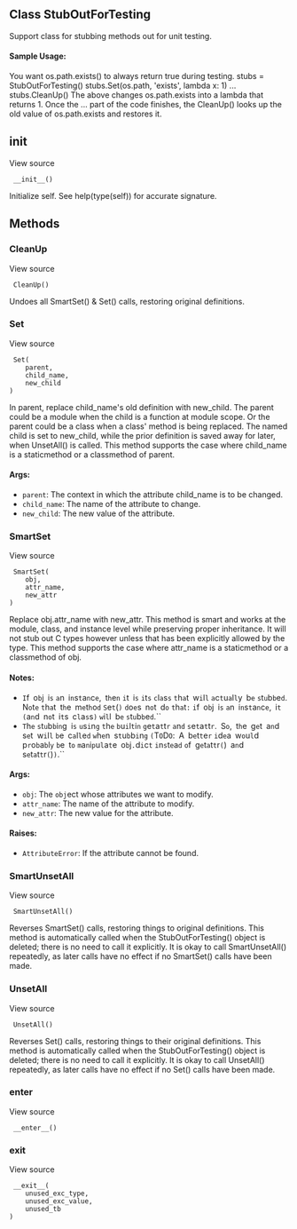 ## Class StubOutForTesting
Support class for stubbing methods out for unit testing.
#### Sample Usage:
You want os.path.exists() to always return true during testing.
stubs = StubOutForTesting() stubs.Set(os.path, 'exists', lambda x: 1) ... stubs.CleanUp()
The above changes os.path.exists into a lambda that returns 1. Once the ... part of the code finishes, the CleanUp() looks up the old value of os.path.exists and restores it.
## __init__
View source

```
 __init__()
```
Initialize self. See help(type(self)) for accurate signature.
## Methods
### CleanUp
View source

```
 CleanUp()
```
Undoes all SmartSet() & Set() calls, restoring original definitions.
### Set
View source

```
 Set(
    parent,
    child_name,
    new_child
)
```
In parent, replace child_name's old definition with new_child.
The parent could be a module when the child is a function at module scope. Or the parent could be a class when a class' method is being replaced. The named child is set to new_child, while the prior definition is saved away for later, when UnsetAll() is called.
This method supports the case where child_name is a staticmethod or a classmethod of parent.
#### Args:
- `parent`: The context in which the attribute child_name is to be changed.
- `child_name`: The name of the attribute to change.
- `new_child`: The new value of the attribute.
### SmartSet
View source

```
 SmartSet(
    obj,
    attr_name,
    new_attr
)
```
Replace obj.attr_name with new_attr.
This method is smart and works at the module, class, and instance level while preserving proper inheritance. It will not stub out C types however unless that has been explicitly allowed by the type.
This method supports the case where attr_name is a staticmethod or a classmethod of obj.
#### Notes:
- ``I``f`` ``o``b``j`` ``i``s`` ``a``n`` ``i``n``s``t``a``n``c``e``,`` ``t``h``e``n`` ``i``t`` ``i``s`` ``i``t``s`` ``c``l``a``s``s`` ``t``h``a``t`` ``w``i``l``l`` ``a``c``t``u``a``l``l``y`` ``b``e`` ``s``t``u``b``b``e``d``.`` ``N``o``t``e`` ``t``h``a``t`` ``t``h``e`` ``m``e``t``h``o``d`` ``S``e``t``(``)`` ``d``o``e``s`` ``n``o``t`` ``d``o`` ``t``h``a``t``:`` ``i``f`` ``o``b``j`` ``i``s`` ``a``n`` ``i``n``s``t``a``n``c``e``,`` ``i``t`` ``(``a``n``d`` ``n``o``t`` ``i``t``s`` ``c``l``a``s``s``)`` ``w``i``l``l`` ``b``e`` ``s``t``u``b``b``e``d``.``
- ``T``h``e`` ``s``t``u``b``b``i``n``g`` ``i``s`` ``u``s``i``n``g`` ``t``h``e`` ``b``u``i``l``t``i``n`` ``g``e``t``a``t``t``r`` ``a``n``d`` ``s``e``t``a``t``t``r``.`` ``S``o``,`` ``t``h``e`` ``g``e``t`` ``a``n``d`` ``s``e``t`` ``w``i``l``l`` ``b``e`` ``c``a``l``l``e``d`` ``w``h``e``n`` ``s``t``u``b``b``i``n``g`` ``(``T``O``D``O``:`` ``A`` ``b``e``t``t``e``r`` ``i``d``e``a`` ``w``o``u``l``d`` ``p``r``o``b``a``b``l``y`` ``b``e`` ``t``o`` ``m``a``n``i``p``u``l``a``t``e`` ``o``b``j``.``d``i``c``t`` ``i``n``s``t``e``a``d`` ``o``f`` ``g``e``t``a``t``t``r``(``)`` ``a``n``d`` ``s``e``t``a``t``t``r``(``)``)``.``
#### Args:
- `obj`: The `obj`ect whose attributes we want to modify.
- `attr_name`: The name of the attribute to modify.
- `new_attr`: The new value for the attribute.
#### Raises:
- `AttributeError`: If the attribute cannot be found.
### SmartUnsetAll
View source

```
 SmartUnsetAll()
```
Reverses SmartSet() calls, restoring things to original definitions.
This method is automatically called when the StubOutForTesting() object is deleted; there is no need to call it explicitly.
It is okay to call SmartUnsetAll() repeatedly, as later calls have no effect if no SmartSet() calls have been made.
### UnsetAll
View source

```
 UnsetAll()
```
Reverses Set() calls, restoring things to their original definitions.
This method is automatically called when the StubOutForTesting() object is deleted; there is no need to call it explicitly.
It is okay to call UnsetAll() repeatedly, as later calls have no effect if no Set() calls have been made.
### __enter__
View source

```
 __enter__()
```
### __exit__
View source

```
 __exit__(
    unused_exc_type,
    unused_exc_value,
    unused_tb
)
```
